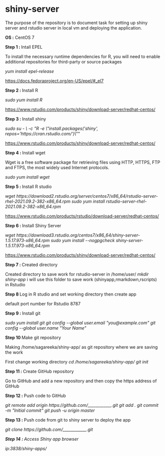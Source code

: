 # shiny-server

The purpose of the repository is to document task for setting up shiny server and rstudio server in local vm and deploying the application.


<b>OS :</b> CentOS 7

<b>Step 1 : </b> Intall EPEL

To install the necessary runtime dependencies for R, you will need to enable additional repositories for third-party or source packages

<i> yum install epel-release </i>

<a> https://docs.fedoraproject.org/en-US/epel/#_el7 </a>

<b>Step 2 : </b> Install R

 <i> sudo yum install R </i>

<a> https://www.rstudio.com/products/shiny/download-server/redhat-centos/ </a > 

<b>Step 3 : </b> Install  shiny

<i>
sudo su - \
-c "R -e \"install.packages('shiny', repos='https://cran.rstudio.com/')\"" </i>

<a> https://www.rstudio.com/products/shiny/download-server/redhat-centos/ </a> 

<b>Step 4 : </b> Install wget

Wget is a free software package for retrieving files using HTTP, HTTPS, FTP and FTPS, the most widely used Internet protocols.

<i> sudo yum install wget </i>

<b>Step 5 : </b> Install R studio

<i>
wget https://download2.rstudio.org/server/centos7/x86_64/rstudio-server-rhel-2021.09.2-382-x86_64.rpm
sudo yum install rstudio-server-rhel-2021.09.2-382-x86_64.rpm
</i>

<a> https://www.rstudio.com/products/rstudio/download-server/redhat-centos/ </a>  

<b>Step 6 : </b> Install Shiny Server

<i>
wget https://download3.rstudio.org/centos7/x86_64/shiny-server-1.5.17.973-x86_64.rpm
sudo yum install --nogpgcheck shiny-server-1.5.17.973-x86_64.rpm
</i>

<a> https://www.rstudio.com/products/shiny/download-server/redhat-centos/ </a> 

<b> Step 7 : </b> Created directory 

Created directory to save work for rstudio-server in /home/user/
<i> mkdir  shiny-app </i> 
i will use this folder to save work (shinyapp,rmarkdown,rscripts) in Rstudio 

<b> Step 8 </b> Log in R studio and set working directory then create app

default port number for Rstudio 8787

<b> Step 9 : </b> Install git

<i>
sudo yum install git
git config --global user.email "you@example.com"
git config --global user.name "Your Name"
</i>

<b> Step 10 </b> Make git repository

Making /home/sagareeka/shiny-app/   as git repository  where we are saving the work 

First change working directory
<i> cd /home/sagareeka/shiny-app/ 
git init 
</i>

<b> Step 11 : </b> Create GitHub repository 

Go to GitHub and add a new repository and then copy the https address of GitHub

<b> Step 12 : </b> Push code to GitHub

<i>
git remote add origin https://github.com/____________.git
git add .
git commit -m "Initial commit"
git push -u origin master
</i>

<b> Step 13 : </b> Push code from git to shiny server to deploy the app

<i>
git clone https://github.com/____________.git
<i/>

<b> Step 14 : </b> Access Shiny app browser

ip:3838/shiny-apps/<folder where app.R file is saved>
<i>

